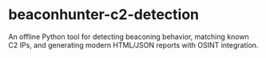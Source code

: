 # beaconhunter-c2-detection
An offline Python tool for detecting beaconing behavior, matching known C2 IPs, and generating modern HTML/JSON reports with OSINT integration.
